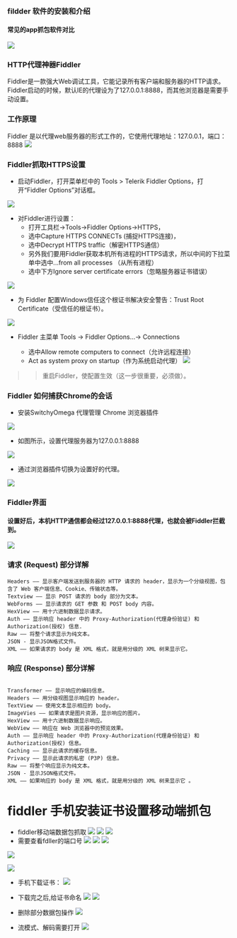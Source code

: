 ### fildder 软件的安装和介绍

#### 常见的app抓包软件对比
![](https://actionimage.oss-cn-beijing.aliyuncs.com/appspider/Python%20%E7%88%AC%E8%99%AB%E5%B7%A5%E7%A8%8B%E5%B8%88%E5%BF%85%E5%AD%A6%E2%80%94%E2%80%94App%E6%95%B0%E6%8D%AE%E6%8A%93%E5%8F%96%E5%AE%9E%E6%88%98158.png)

### HTTP代理神器Fiddler
Fiddler是一款强大Web调试工具，它能记录所有客户端和服务器的HTTP请求。 Fiddler启动的时候，默认IE的代理设为了127.0.0.1:8888，而其他浏览器是需要手动设置。

### 工作原理
Fiddler 是以代理web服务器的形式工作的，它使用代理地址：127.0.0.1，端口：8888
![](https://actionimage.oss-cn-beijing.aliyuncs.com/appspider/fidder_pro.jpg)

### Fiddler抓取HTTPS设置
* 启动Fiddler，打开菜单栏中的 Tools > Telerik Fiddler Options，打开“Fiddler Options”对话框。

![](https://actionimage.oss-cn-beijing.aliyuncs.com/appspider/01-fidder.png)

* 对Fiddler进行设置：
    * 打开工具栏->Tools->Fiddler Options->HTTPS，
    * 选中Capture HTTPS CONNECTs (捕捉HTTPS连接)，
    * 选中Decrypt HTTPS traffic（解密HTTPS通信）
    * 另外我们要用Fiddler获取本机所有进程的HTTPS请求，所以中间的下拉菜单中选中...from all processes （从所有进程）
    * 选中下方Ignore server certificate errors（忽略服务器证书错误）
    
![](https://actionimage.oss-cn-beijing.aliyuncs.com/appspider/01-fidder_01.png)

* 为 Fiddler 配置Windows信任这个根证书解决安全警告：Trust Root Certificate（受信任的根证书）。

![](https://actionimage.oss-cn-beijing.aliyuncs.com/appspider/01-fidder_03.png)

* Fiddler 主菜单 Tools -> Fiddler Options…-> Connections

    * 选中Allow remote computers to connect（允许远程连接）
    * Act as system proxy on startup（作为系统启动代理）
![](https://actionimage.oss-cn-beijing.aliyuncs.com/appspider/01-fidder_02.png)

>> 重启Fiddler，使配置生效（这一步很重要，必须做）。

### Fiddler 如何捕获Chrome的会话
* 安装SwitchyOmega 代理管理 Chrome 浏览器插件

![](https://actionimage.oss-cn-beijing.aliyuncs.com/appspider/switchyomega.png)

* 如图所示，设置代理服务器为127.0.0.1:8888

![](https://actionimage.oss-cn-beijing.aliyuncs.com/appspider/switchyomega_setting.png)

* 通过浏览器插件切换为设置好的代理。

![](https://actionimage.oss-cn-beijing.aliyuncs.com/appspider/SwitchyOmega_switch.png)


### Fiddler界面
#### 设置好后，本机HTTP通信都会经过127.0.0.1:8888代理，也就会被Fiddler拦截到。
![](https://actionimage.oss-cn-beijing.aliyuncs.com/appspider/fiddler_show.png)

### 请求 (Request) 部分详解
```
Headers —— 显示客户端发送到服务器的 HTTP 请求的 header，显示为一个分级视图，包含了 Web 客户端信息、Cookie、传输状态等。
Textview —— 显示 POST 请求的 body 部分为文本。
WebForms —— 显示请求的 GET 参数 和 POST body 内容。
HexView —— 用十六进制数据显示请求。
Auth —— 显示响应 header 中的 Proxy-Authorization(代理身份验证) 和 Authorization(授权) 信息.
Raw —— 将整个请求显示为纯文本。
JSON - 显示JSON格式文件。
XML —— 如果请求的 body 是 XML 格式，就是用分级的 XML 树来显示它。

```
### 响应 (Response) 部分详解
```

Transformer —— 显示响应的编码信息。
Headers —— 用分级视图显示响应的 header。
TextView —— 使用文本显示相应的 body。
ImageVies —— 如果请求是图片资源，显示响应的图片。
HexView —— 用十六进制数据显示响应。
WebView —— 响应在 Web 浏览器中的预览效果。
Auth —— 显示响应 header 中的 Proxy-Authorization(代理身份验证) 和 Authorization(授权) 信息。
Caching —— 显示此请求的缓存信息。
Privacy —— 显示此请求的私密 (P3P) 信息。
Raw —— 将整个响应显示为纯文本。
JSON - 显示JSON格式文件。
XML —— 如果响应的 body 是 XML 格式，就是用分级的 XML 树来显示它 。

```

# fiddler 手机安装证书设置移动端抓包
* fiddler移动端数据包抓取
![](https://actionimage.oss-cn-beijing.aliyuncs.com/appspider/Python%20%E7%88%AC%E8%99%AB%E5%B7%A5%E7%A8%8B%E5%B8%88%E5%BF%85%E5%AD%A6%E2%80%94%E2%80%94App%E6%95%B0%E6%8D%AE%E6%8A%93%E5%8F%96%E5%AE%9E%E6%88%981709.png)
![](https://actionimage.oss-cn-beijing.aliyuncs.com/appspider/Python%20%E7%88%AC%E8%99%AB%E5%B7%A5%E7%A8%8B%E5%B8%88%E5%BF%85%E5%AD%A6%E2%80%94%E2%80%94App%E6%95%B0%E6%8D%AE%E6%8A%93%E5%8F%96%E5%AE%9E%E6%88%981733.png)
![](https://actionimage.oss-cn-beijing.aliyuncs.com/appspider/Python%20%E7%88%AC%E8%99%AB%E5%B7%A5%E7%A8%8B%E5%B8%88%E5%BF%85%E5%AD%A6%E2%80%94%E2%80%94App%E6%95%B0%E6%8D%AE%E6%8A%93%E5%8F%96%E5%AE%9E%E6%88%981728.png)
* 需要查看fdller的端口号
![](https://actionimage.oss-cn-beijing.aliyuncs.com/appspider/Python%20%E7%88%AC%E8%99%AB%E5%B7%A5%E7%A8%8B%E5%B8%88%E5%BF%85%E5%AD%A6%E2%80%94%E2%80%94App%E6%95%B0%E6%8D%AE%E6%8A%93%E5%8F%96%E5%AE%9E%E6%88%981753.png)
![](https://actionimage.oss-cn-beijing.aliyuncs.com/appspider/Python%20%E7%88%AC%E8%99%AB%E5%B7%A5%E7%A8%8B%E5%B8%88%E5%BF%85%E5%AD%A6%E2%80%94%E2%80%94App%E6%95%B0%E6%8D%AE%E6%8A%93%E5%8F%96%E5%AE%9E%E6%88%981766.png)
![](https://actionimage.oss-cn-beijing.aliyuncs.com/appspider/Python%20%E7%88%AC%E8%99%AB%E5%B7%A5%E7%A8%8B%E5%B8%88%E5%BF%85%E5%AD%A6%E2%80%94%E2%80%94App%E6%95%B0%E6%8D%AE%E6%8A%93%E5%8F%96%E5%AE%9E%E6%88%981768.png)

![](https://actionimage.oss-cn-beijing.aliyuncs.com/appspider/Python%20%E7%88%AC%E8%99%AB%E5%B7%A5%E7%A8%8B%E5%B8%88%E5%BF%85%E5%AD%A6%E2%80%94%E2%80%94App%E6%95%B0%E6%8D%AE%E6%8A%93%E5%8F%96%E5%AE%9E%E6%88%981731.png)

![](https://actionimage.oss-cn-beijing.aliyuncs.com/appspider/Python%20%E7%88%AC%E8%99%AB%E5%B7%A5%E7%A8%8B%E5%B8%88%E5%BF%85%E5%AD%A6%E2%80%94%E2%80%94App%E6%95%B0%E6%8D%AE%E6%8A%93%E5%8F%96%E5%AE%9E%E6%88%981736.png)

* 手机下载证书： 
![](https://actionimage.oss-cn-beijing.aliyuncs.com/appspider/Python%20%E7%88%AC%E8%99%AB%E5%B7%A5%E7%A8%8B%E5%B8%88%E5%BF%85%E5%AD%A6%E2%80%94%E2%80%94App%E6%95%B0%E6%8D%AE%E6%8A%93%E5%8F%96%E5%AE%9E%E6%88%981779.png)

* 下载完之后,给证书命名
![](https://actionimage.oss-cn-beijing.aliyuncs.com/appspider/Python%20%E7%88%AC%E8%99%AB%E5%B7%A5%E7%A8%8B%E5%B8%88%E5%BF%85%E5%AD%A6%E2%80%94%E2%80%94App%E6%95%B0%E6%8D%AE%E6%8A%93%E5%8F%96%E5%AE%9E%E6%88%981785.png)
![](https://actionimage.oss-cn-beijing.aliyuncs.com/appspider/Python%20%E7%88%AC%E8%99%AB%E5%B7%A5%E7%A8%8B%E5%B8%88%E5%BF%85%E5%AD%A6%E2%80%94%E2%80%94App%E6%95%B0%E6%8D%AE%E6%8A%93%E5%8F%96%E5%AE%9E%E6%88%981789.png)

* 删除部分数据包操作
![](https://actionimage.oss-cn-beijing.aliyuncs.com/appspider/Python%20%E7%88%AC%E8%99%AB%E5%B7%A5%E7%A8%8B%E5%B8%88%E5%BF%85%E5%AD%A6%E2%80%94%E2%80%94App%E6%95%B0%E6%8D%AE%E6%8A%93%E5%8F%96%E5%AE%9E%E6%88%981801.png)

* 流模式、解码需要打开
![](https://actionimage.oss-cn-beijing.aliyuncs.com/appspider/Python%20%E7%88%AC%E8%99%AB%E5%B7%A5%E7%A8%8B%E5%B8%88%E5%BF%85%E5%AD%A6%E2%80%94%E2%80%94App%E6%95%B0%E6%8D%AE%E6%8A%93%E5%8F%96%E5%AE%9E%E6%88%981815.png)











